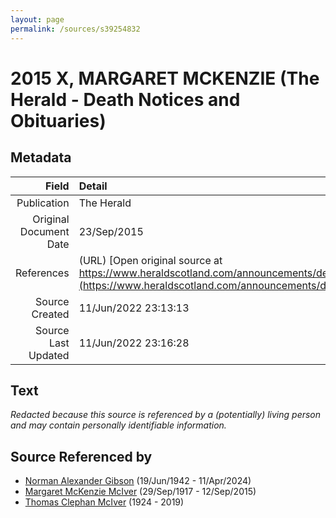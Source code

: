 ```yaml
---
layout: page
permalink: /sources/s39254832
---
```


# 2015 X, MARGARET MCKENZIE (The Herald - Death Notices and Obituaries)

## Metadata
Field | Detail
---:|:---
Publication | The Herald
Original Document Date | 23/Sep/2015
References | (URL) [Open original source at https://www.heraldscotland.com/announcements/deaths/deaths/13777170.Margaret_Gibson/](https://www.heraldscotland.com/announcements/deaths/deaths/13777170.Margaret_Gibson/)
Source Created | 11/Jun/2022 23:13:13
Source Last Updated | 11/Jun/2022 23:16:28

## Text

_Redacted because this source is referenced by a (potentially) living person and may contain personally identifiable information._

## Source Referenced by

* [Norman Alexander Gibson](../people/@86606770@-norman-alexander-gibson-b1942-6-19-d2024-4-11.md) (19/Jun/1942 - 11/Apr/2024)
* [Margaret McKenzie McIver](../people/@24380064@-margaret-mckenzie-mciver-b1917-9-29-d2015-9-12.md) (29/Sep/1917 - 12/Sep/2015)
* [Thomas Clephan McIver](../people/@74287888@-thomas-clephan-mciver-b1924-d2019.md) (1924 - 2019)
